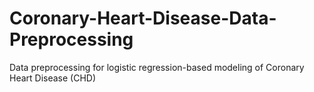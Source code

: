 # Coronary-Heart-Disease-Data-Preprocessing
Data preprocessing for logistic regression-based modeling of Coronary Heart Disease (CHD)
